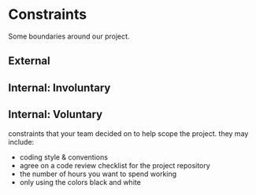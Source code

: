 # Constraints

Some boundaries around our project.

## External

<!--
  constraints coming from the outside that your team has no control over.
  these may include:
  - project deadlines
  - UI design or color schemes
  - technologies (sometimes a client will tell you what to use)
-->

## Internal: Involuntary

<!--
  constraints that come from within your team, and you have no control over.
  they may include:
  - each of your individual skill levels
  - amount of time available to work on the project
-->

## Internal: Voluntary

constraints that your team decided on to help scope the project. they may
include:

- coding style & conventions
- agree on a code review checklist for the project repository
- the number of hours you want to spend working
- only using the colors black and white
